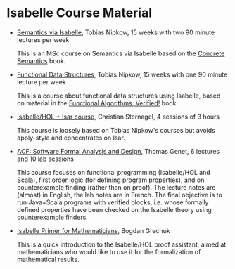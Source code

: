 # Isabelle Course Material

 - [Semantics via Isabelle](https://www21.in.tum.de/teaching/semantics/WS24/), Tobias Nipkow, 15 weeks with two 90 minute lectures per week
   
   This is an MSc course on Semantics via Isabelle based on the [Concrete Semantics](https://concrete-semantics.in.tum.de/) book.

- [Functional Data Structures](https://www21.in.tum.de/teaching/fds/SS24/), Tobias Nipkow, 15 weeks with one 90 minute lecture per week

  This is a course about functional data structures using Isabelle, based on material in the
  [Functional Algorithms, Verified!](https://functional-algorithms-verified.org/) book.

 - [Isabelle/HOL + Isar course](http://cl-informatik.uibk.ac.at/teaching/ss11/eve), Christian Sternagel, 4 sessions of 3 hours
   
   This course is loosely based on Tobias Nipkow's courses but avoids apply-style and concentrates on Isar.
 - [ACF: Software Formal Analysis and Design](http://www.irisa.fr/celtique/genet/ACF/), Thomas Genet, 6 lectures and 10 lab sessions

   This course focuses on functional programming (Isabelle/HOL and Scala),
   first order logic (for defining program properties), and on counterexample finding (rather than on proof).
   The lecture notes are (almost) in English, the lab notes are in French.
   The final objective is to run Java+Scala programs with verified blocks,
   i.e. whose formally defined properties have been checked on the Isabelle theory using counterexample finders.
   
 - [Isabelle Primer for Mathematicians](https://www.research.ed.ac.uk/en/publications/isabelle-primer-for-mathematicians), Bogdan Grechuk
   
   This is a quick introduction to the Isabelle/HOL proof assistant,
   aimed at mathematicians who would like to use it for the
   formalization of mathematical results.
